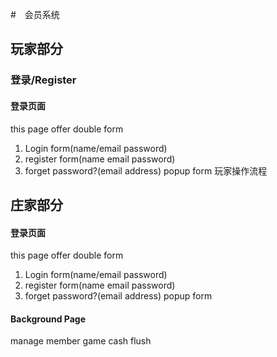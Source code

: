 #　会员系统
## 玩家部分
### 登录/Register
#### 


#### 登录页面
this page offer double form
1. Login form(name/email password)
2. register form(name email password)
3. forget password?(email address) popup form
玩家操作流程



## 庄家部分
#### 登录页面
this page offer double form
1. Login form(name/email password)
2. register form(name email password)
3. forget password?(email address) popup form

#### Background Page
manage member
game
cash flush